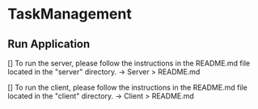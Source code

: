 ﻿# TaskManagement

## Run Application
 [] To run the server, please follow the instructions in the README.md file located in the "server" directory. -> Server > README.md
 
 [] To run the client, please follow the instructions in the README.md file located in the "client" directory. -> Client > README.md
